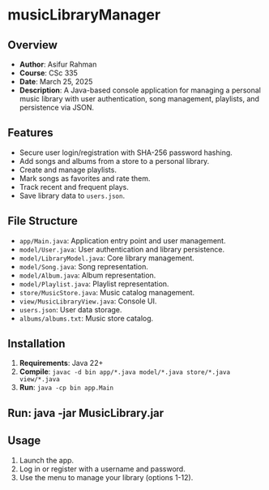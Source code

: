 # musicLibraryManager

## Overview
- **Author**: Asifur Rahman
- **Course**: CSc 335
- **Date**: March 25, 2025
- **Description**: A Java-based console application for managing a personal music library with user authentication, song management, playlists, and persistence via JSON.

## Features
- Secure user login/registration with SHA-256 password hashing.
- Add songs and albums from a store to a personal library.
- Create and manage playlists.
- Mark songs as favorites and rate them.
- Track recent and frequent plays.
- Save library data to `users.json`.

## File Structure
- `app/Main.java`: Application entry point and user management.
- `model/User.java`: User authentication and library persistence.
- `model/LibraryModel.java`: Core library management.
- `model/Song.java`: Song representation.
- `model/Album.java`: Album representation.
- `model/Playlist.java`: Playlist representation.
- `store/MusicStore.java`: Music catalog management.
- `view/MusicLibraryView.java`: Console UI.
- `users.json`: User data storage.
- `albums/albums.txt`: Music store catalog.

## Installation
1. **Requirements**: Java 22+
2. **Compile**: `javac -d bin app/*.java model/*.java store/*.java view/*.java`
3. **Run**: `java -cp bin app.Main`

## Run: java -jar MusicLibrary.jar

## Usage
1. Launch the app.
2. Log in or register with a username and password.
3. Use the menu to manage your library (options 1-12).
